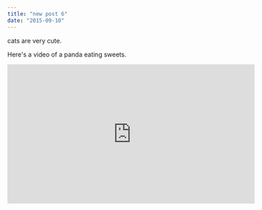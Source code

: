 ```yaml
---
title: "new post 6"
date: "2015-09-10"
---
```


cats are very cute.

Here's a video of a panda eating sweets.

<iframe width="560" height="315" src="https://www.youtube.com/embed/4n0xNbfJLR8" frameborder="0" allowfullscreen></iframe>